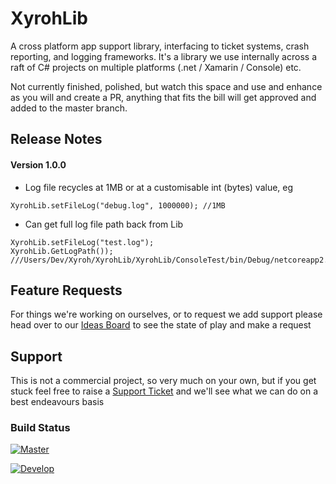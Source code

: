 # XyrohLib
A cross platform app support library, interfacing to ticket systems, crash reporting, and logging frameworks.  It's a library we use internally across a raft of C# projects on multiple platforms (.net / Xamarin / Console) etc.

Not currently finished, polished, but watch this space and use and enhance as you will and create a PR, anything that fits the bill will get approved and added to the master branch.

## Release Notes

#### Version 1.0.0
* Log file recycles at 1MB or at a customisable int (bytes) value, eg

```
XyrohLib.setFileLog("debug.log", 1000000); //1MB
```
* Can get full log file path back from Lib

```
XyrohLib.setFileLog("test.log");
XyrohLib.GetLogPath()); ///Users/Dev/Xyroh/XyrohLib/XyrohLib/ConsoleTest/bin/Debug/netcoreapp2.0/test.log
```


## Feature Requests
For things we're working on ourselves, or to request we add support please head over to our [Ideas Board](https://clients.xyroh.com/c/feature-requests/xyrohlib/8) to see the state of play and make a request

## Support
This is not a commercial project, so very much on your own, but if you get stuck feel free to raise a [Support Ticket](https://xyroh.atlassian.net/servicedesk/customer/portal/2/topic/46876d1c-e6a6-4fbb-8234-371c3259fecb) and we'll see what we can do on a best endeavours basis

### Build Status
[![Master](https://xyroh.visualstudio.com/Xyroh%20Build%20Projects/_apis/build/status/Xyroh.XyrohLib?branchName=master)](https://xyroh.visualstudio.com/Xyroh%20Build%20Projects/_build/latest?definitionId=12&branchName=master)

[![Develop](https://xyroh.visualstudio.com/Xyroh%20Build%20Projects/_apis/build/status/Xyroh.XyrohLib?branchName=develop)](https://xyroh.visualstudio.com/Xyroh%20Build%20Projects/_build/latest?definitionId=12&branchName=develop)
